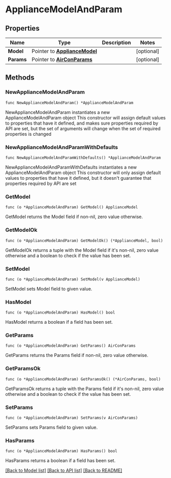 # ApplianceModelAndParam

## Properties

Name | Type | Description | Notes
------------ | ------------- | ------------- | -------------
**Model** | Pointer to [**ApplianceModel**](ApplianceModel.md) |  | [optional] 
**Params** | Pointer to [**AirConParams**](AirConParams.md) |  | [optional] 

## Methods

### NewApplianceModelAndParam

`func NewApplianceModelAndParam() *ApplianceModelAndParam`

NewApplianceModelAndParam instantiates a new ApplianceModelAndParam object
This constructor will assign default values to properties that have it defined,
and makes sure properties required by API are set, but the set of arguments
will change when the set of required properties is changed

### NewApplianceModelAndParamWithDefaults

`func NewApplianceModelAndParamWithDefaults() *ApplianceModelAndParam`

NewApplianceModelAndParamWithDefaults instantiates a new ApplianceModelAndParam object
This constructor will only assign default values to properties that have it defined,
but it doesn't guarantee that properties required by API are set

### GetModel

`func (o *ApplianceModelAndParam) GetModel() ApplianceModel`

GetModel returns the Model field if non-nil, zero value otherwise.

### GetModelOk

`func (o *ApplianceModelAndParam) GetModelOk() (*ApplianceModel, bool)`

GetModelOk returns a tuple with the Model field if it's non-nil, zero value otherwise
and a boolean to check if the value has been set.

### SetModel

`func (o *ApplianceModelAndParam) SetModel(v ApplianceModel)`

SetModel sets Model field to given value.

### HasModel

`func (o *ApplianceModelAndParam) HasModel() bool`

HasModel returns a boolean if a field has been set.

### GetParams

`func (o *ApplianceModelAndParam) GetParams() AirConParams`

GetParams returns the Params field if non-nil, zero value otherwise.

### GetParamsOk

`func (o *ApplianceModelAndParam) GetParamsOk() (*AirConParams, bool)`

GetParamsOk returns a tuple with the Params field if it's non-nil, zero value otherwise
and a boolean to check if the value has been set.

### SetParams

`func (o *ApplianceModelAndParam) SetParams(v AirConParams)`

SetParams sets Params field to given value.

### HasParams

`func (o *ApplianceModelAndParam) HasParams() bool`

HasParams returns a boolean if a field has been set.


[[Back to Model list]](../README.md#documentation-for-models) [[Back to API list]](../README.md#documentation-for-api-endpoints) [[Back to README]](../README.md)


